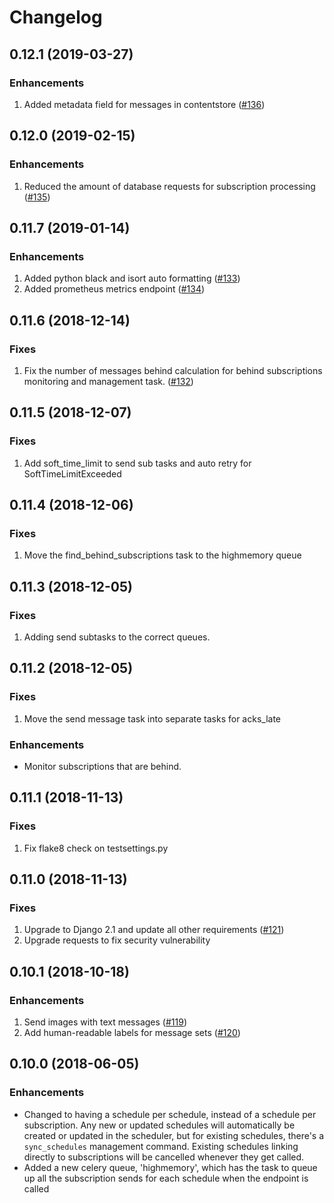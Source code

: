 # Changelog

## 0.12.1 (2019-03-27)
### Enhancements
1. Added metadata field for messages in contentstore
   ([#136](https://github.com/praekelt/seed-stage-based-messaging/pull/135))

## 0.12.0 (2019-02-15)
### Enhancements
1. Reduced the amount of database requests for subscription processing
   ([#135](https://github.com/praekelt/seed-stage-based-messaging/pull/135))

## 0.11.7 (2019-01-14)
### Enhancements
1. Added python black and isort auto formatting
   ([#133](https://github.com/praekelt/seed-stage-based-messaging/pull/133))
1. Added prometheus metrics endpoint
   ([#134](https://github.com/praekelt/seed-stage-based-messaging/pull/134))

## 0.11.6 (2018-12-14)
### Fixes
1. Fix the number of messages behind calculation for behind subscriptions
   monitoring and management task.
   ([#132](https://github.com/praekelt/seed-stage-based-messaging/pull/132))
## 0.11.5 (2018-12-07)
### Fixes
1. Add soft_time_limit to send sub tasks and auto retry for SoftTimeLimitExceeded

## 0.11.4 (2018-12-06)
### Fixes
1. Move the find_behind_subscriptions task to the highmemory queue

## 0.11.3 (2018-12-05)
### Fixes
1. Adding send subtasks to the correct queues.

## 0.11.2 (2018-12-05)
### Fixes
1. Move the send message task into separate tasks for acks_late

### Enhancements
 - Monitor subscriptions that are behind.

## 0.11.1 (2018-11-13)
### Fixes
1. Fix flake8 check on testsettings.py

## 0.11.0 (2018-11-13)
### Fixes
1. Upgrade to Django 2.1 and update all other requirements
   ([#121](https://github.com/praekelt/seed-stage-based-messaging/pull/121))
1. Upgrade requests to fix security vulnerability

## 0.10.1 (2018-10-18)
### Enhancements
1. Send images with text messages
   ([#119](https://github.com/praekeltfoundation/seed-stage-based-messaging/pull/119))
1. Add human-readable labels for message sets
   ([#120](https://github.com/praekeltfoundation/seed-stage-based-messaging/pull/120))

## 0.10.0 (2018-06-05)
### Enhancements
 - Changed to having a schedule per schedule, instead of a schedule per
   subscription. Any new or updated schedules will automatically be created or
   updated in the scheduler, but for existing schedules, there's a
   `sync_schedules` management command. Existing schedules linking directly
   to subscriptions will be cancelled whenever they get called.
 - Added a new celery queue, 'highmemory', which has the task to queue up all
   the subscription sends for each schedule when the endpoint is called

